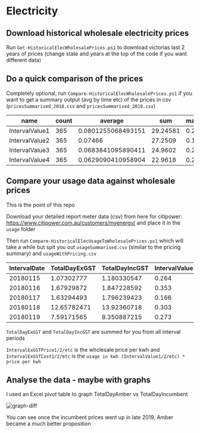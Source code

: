 # Electricity
Download historical wholesale electricity prices
------------------------------------------------
Run `Get-HistoricalElecWholesalePrices.ps1` to download victorias last 2 years of prices (change state and years at the top of the code if you want different data)

Do a quick comparison of the prices
-----------------------------------
Completely optional, run `Compare-HistoricalElecWholesalePrices.ps1` if you want to get a summary output (avg by time etc) of the prices in csv (`pricesSummarised_2018.csv` and `pricesSummarised_2019.csv`)

|name|count                        |average|sum                                          |maximum|minimum |time|
|----|-----------------------------|-------|---------------------------------------------|-------|--------|----|
|IntervalValue1|365                          |0.0801255068493151|29.24581                                     |0.26864|0.00414 |0:00|
|IntervalValue2|365                          |0.07466|27.2509                                      |0.19801|-1E-05  |0:30|
|IntervalValue3|365                          |0.0683841095890411|24.9602                                      |0.22744|-0.15792|1:00|
|IntervalValue4|365                          |0.0629090410958904|22.9618                                      |0.21583|-0.55462|1:30|

Compare your usage data against wholesale prices
------------------------------------------------
This is the point of this repo

Download your detailed report meter data (csv) from here for citipower: https://www.citipower.com.au/customers/myenergy/ and place it in the `usage` folder

Then run `Compare-HistoricalElecUsageToWholesalePrices.ps1` which will take a while but spit you out `usageSummarised.csv` (similar to the pricing summary) and `usageWithPricing.csv`

|IntervalDate|TotalDayExGST                |TotalDayIncGST|IntervalValue1                               |IntervalExGSTPrice1|IntervalExGSTCost1|IntervalValue2|IntervalExGSTPrice2|IntervalExGSTCost2|
|------------|-----------------------------|--------------|---------------------------------------------|-------------------|------------------|--------------|-------------------|------------------|
|20180115    |1.07302777                   |1.180330547   |0.264                                        |0.07106            |0.01875984        |0.238         |0.064              |0.015232          |
|20180116    |1.67929872                   |1.847228592   |0.353                                        |0.06311            |0.02227783        |0.217         |0.07079            |0.01536143        |
|20180117    |1.63294493                   |1.796239423   |0.166                                        |0.07911            |0.01313226        |0.116         |0.09231            |0.01070796        |
|20180118    |12.65782471                  |13.92360718   |0.303                                        |0.06633            |0.02009799        |0.284         |0.06418            |0.01822712        |
|20180119    |7.59171565                   |8.350887215   |0.273                                        |0.08561            |0.02337153        |0.291         |0.0806             |0.0234546         |

`TotalDayExGST` and `TotalDayIncGST` are summed for you from all interval periods

`IntervalExGSTPrice1/2/etc` is the wholesale price per kwh and `IntervalExGSTCost1/2/etc` is the `usage in kwh (IntervalValue1/2/etc) * price per kwh`

Analyse the data - maybe with graphs
------------------------------------

I used an Excel pivot table to graph TotalDayAmber vs TotalDayIncumbent

![graph-diff](../readme/graph-diff.png?raw=true)

You can see once the incumbent prices went up in late 2019, Amber became a much better proposition
